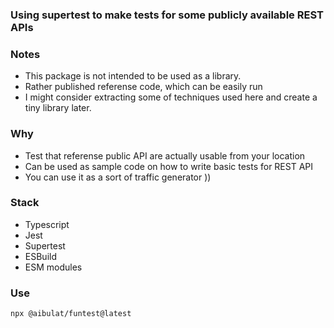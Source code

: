 ### Using supertest to make tests for some publicly available REST APIs

### Notes

-   This package is not intended to be used as a library.
-   Rather published referense code, which can be easily run
-   I might consider extracting some of techniques used here and create a tiny library later.

### Why

-   Test that referense public API are actually usable from your location
-   Can be used as sample code on how to write basic tests for REST API
-   You can use it as a sort of traffic generator ))


### Stack

- Typescript
- Jest
- Supertest
- ESBuild
- ESM modules

### Use

```sh
npx @aibulat/funtest@latest
```
